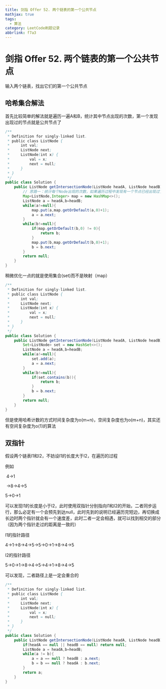 ```yaml
---
title: 剑指 Offer 52. 两个链表的第一个公共节点
mathjax: true
tags:
  - 算法
category: LeetCode刷题记录
abbrlink: f7a3
---
```

# 剑指 Offer 52. 两个链表的第一个公共节点

输入两个链表，找出它们的第一个公共节点

<!-- more -->

## 哈希集合解法

首先比较简单的解法就是遍历一遍A和B，统计其中节点出现的次数，第一个发现出现过的节点就是公共节点了

```java
/**
 * Definition for singly-linked list.
 * public class ListNode {
 *     int val;
 *     ListNode next;
 *     ListNode(int x) {
 *         val = x;
 *         next = null;
 *     }
 * }
 */
public class Solution {
    public ListNode getIntersectionNode(ListNode headA, ListNode headB) {
        // 思路一：统计每个Node出现的次数，如果遍历过程中发现有一个节点已经出现过了，说明重复，该节点就是重复节点
        Map<ListNode,Integer> map = new HashMap<>();
        ListNode a = headA,b=headB;
        while(a!=null){
            map.put(a,map.getOrDefault(a,0)+1);
            a = a.next;
        }
        while(b!=null){
            if(map.getOrDefault(b,0) != 0){
                return b;
            }
            map.put(b,map.getOrDefault(b,0)+1);
            b = b.next;
        }
        return null;
    }
}
```

稍微优化一点的就是使用集合(set)而不是映射（map）

```java
/**
 * Definition for singly-linked list.
 * public class ListNode {
 *     int val;
 *     ListNode next;
 *     ListNode(int x) {
 *         val = x;
 *         next = null;
 *     }
 * }
 */
public class Solution {
    public ListNode getIntersectionNode(ListNode headA, ListNode headB) {
        Set<ListNode> set = new HashSet<>();
        ListNode a = headA,b=headB;
        while(a!=null){
            set.add(a);
            a = a.next;
        }
        while(b!=null){
            if(set.contains(b)){
                return b;
            }
            b = b.next;
        }
        return null;
    }
}
```

但是使用哈希计数的方式时间复杂度为o(m+n)，空间复杂度也为o(m+n)，其实还有空间复杂度为o(1)的算法

## 双指针

假设两个链表l1和l2，不妨设l1的长度大于l2，在遍历的过程

例如

​    4->1

​			 ->8->4->5

5->0->1

可以发现l1的长度是小于l2，此时使用双指针分别指向l1和l2的开始，二者同步运行，那么必定有一个会预先到达null，此时先到的说明已经遍历完短边，再切换成长边时两个指针就会有一个速度差，此时二者一定会相遇，就可以找到相交的部分（因为两个指针走过的距离是一致的）

l1的指针路径

4->1->8->4->5->5->0->1->8->4->5

l2的指针路径

5->0->1->8->4->5->4->1->8->4->5

可以发现，二者路径上是一定会重合的

```java
/**
 * Definition for singly-linked list.
 * public class ListNode {
 *     int val;
 *     ListNode next;
 *     ListNode(int x) {
 *         val = x;
 *         next = null;
 *     }
 * }
 */
public class Solution {
    public ListNode getIntersectionNode(ListNode headA, ListNode headB) {
        if(headA == null || headB == null) return null;
        ListNode a = headA,b=headB;
        while(a != b){
            a = a == null ? headB : a.next;
            b = b == null ? headA : b.next;
        }
        return a;
    }
}
```

